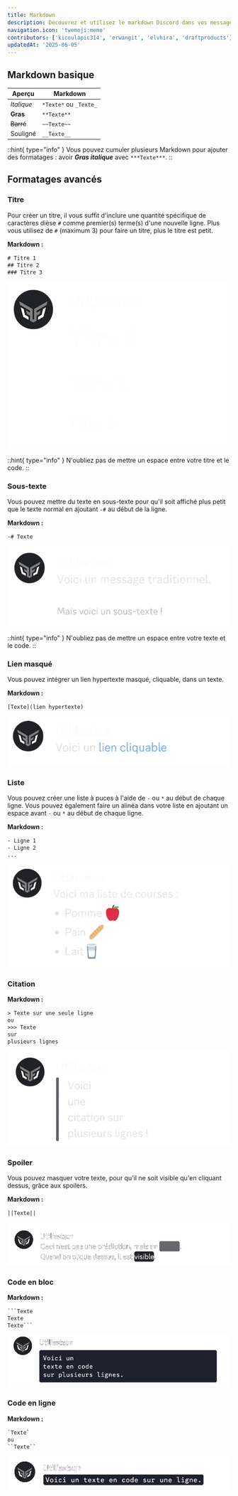 ```yaml
---
title: Markdown
description: Découvrez et utilisez le markdown Discord dans vos messages.
navigation.icon: 'twemoji:memo'
contributors: ['kicoulapic314', 'erwangit', 'elvhira', 'draftproducts']
updatedAt: '2025-06-05'
---
```


## Markdown basique

| **Aperçu** | **Markdown** |
|------------|--------------|
| *Italique* | `*Texte*` ou `_Texte_` |
| **Gras** | `**Texte**` |
| ~~Barré~~ | `~~Texte~~` |
| Souligné | `__Texte__` |

::hint{ type="info" }
  Vous pouvez cumuler plusieurs Markdown pour ajouter des formatages : avoir ***Gras italique*** avec `***Texte***`.
::

## Formatages avancés

### Titre

Pour créer un titre, il vous suffit d'inclure une quantité spécifique de caractères dièse `#` comme premier(s) terme(s) d'une nouvelle ligne.
Plus vous utilisez de `#` (maximum 3) pour faire un titre, plus le titre est petit.

**Markdown :**
```
# Titre 1
## Titre 2
### Titre 3
```
![Aperçu des titres](../assets/markdown/titre.png)

::hint{ type="info" }
  N'oubliez pas de mettre un espace entre votre titre et le code.
::

### Sous-texte

Vous pouvez mettre du texte en sous-texte pour qu'il soit affiché plus petit que le texte normal en ajoutant `-#` au début de la ligne.

**Markdown :**
```
-# Texte
```
![Aperçu d'un sous-texte](../assets/markdown/soustexte.png)

::hint{ type="info" }
  N'oubliez pas de mettre un espace entre votre texte et le code.
::

### Lien masqué

Vous pouvez intégrer un lien hypertexte masqué, cliquable, dans un texte.

**Markdown :**
```
[Texte](lien hypertexte)
```
![Aperçu d'un lien masqué](../assets/markdown/lien_masque.png)

### Liste

Vous pouvez créer une liste à puces à l'aide de `-` ou `*` au début de chaque ligne.
Vous pouvez également faire un alinéa dans votre liste en ajoutant un espace avant `-` ou `*` au début de chaque ligne.

**Markdown :**
```
- Ligne 1
- Ligne 2
...
```
![Aperçu d'une liste](../assets/markdown/liste.png)

### Citation

**Markdown :**
```
> Texte sur une seule ligne
ou
>>> Texte
sur
plusieurs lignes
```
![Aperçu d'une citation](../assets/markdown/citation.png)

### Spoiler

Vous pouvez masquer votre texte, pour qu'il ne soit visible qu'en cliquant dessus, grâce aux spoilers.

**Markdown :**
```
||Texte||
```
![Aperçu d'un spoiler](../assets/markdown/spoiler.png)

### Code en bloc

**Markdown :**
```
```Texte
Texte
Texte```
```
![Aperçu d'un code en bloc](../assets/markdown/code_block.png)

### Code en ligne
**Markdown :**
```
`Texte`
ou
``Texte``
```
![Aperçu d'un code en ligne](../assets/markdown/code_ligne.png)
